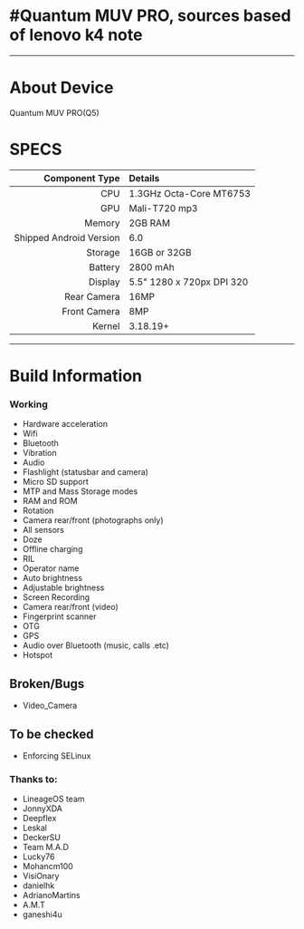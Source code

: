 #Quantum MUV PRO, sources based of lenovo k4 note 
==============



---

# About Device

Quantum MUV PRO(Q5)


# SPECS
Component Type | Details
-------:|:-------------------------
CPU     | 1.3GHz Octa-Core MT6753
GPU     | Mali-T720 mp3
Memory  | 2GB RAM
Shipped Android Version | 6.0
Storage | 16GB or 32GB
Battery | 2800 mAh
Display | 5.5" 1280 x 720px DPI 320
Rear Camera | 16MP 
Front Camera | 8MP
Kernel | 3.18.19+

---

# Build Information

### Working
 * Hardware acceleration
 * Wifi
 * Bluetooth
 * Vibration
 * Audio
 * Flashlight (statusbar and camera)
 * Micro SD support
 * MTP and Mass Storage modes
 * RAM and ROM
 * Rotation
 * Camera rear/front (photographs only)
 * All sensors
 * Doze
 * Offline charging
 * RIL
 * Operator name
 * Auto brightness
 * Adjustable brightness
 * Screen Recording
 * Camera rear/front (video)
 * Fingerprint scanner
 * OTG
 * GPS
 * Audio over Bluetooth (music, calls .etc)
 * Hotspot

 ## Broken/Bugs
 * Video_Camera


## To be checked
 * Enforcing SELinux


### Thanks to:
 * LineageOS team
 * JonnyXDA
 * Deepflex
 * Leskal
 * DeckerSU
 * Team M.A.D
 * Lucky76
 * Mohancm100
 * VisiOnary
 * danielhk
 * AdrianoMartins
 * A.M.T
 * ganeshi4u
 
